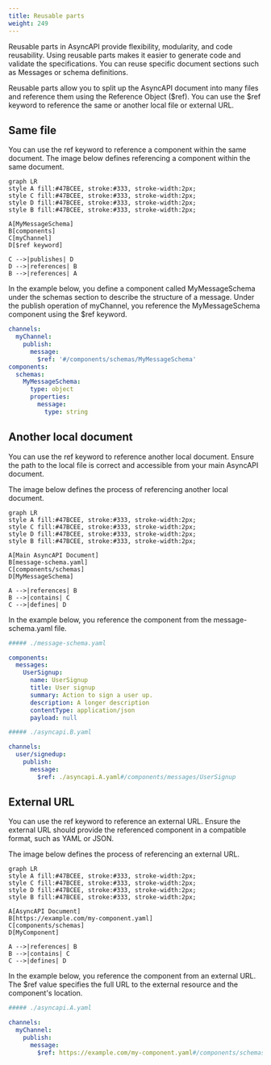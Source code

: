 ```yaml
---
title: Reusable parts
weight: 249
---
```


Reusable parts in AsyncAPI provide flexibility, modularity, and code reusability. Using reusable parts makes it easier to generate code and validate the specifications. You can reuse specific document sections such as Messages or schema definitions.

Reusable parts allow you to split up the AsyncAPI document into many files and reference them using the Reference Object ($ref). You can use the $ref keyword to reference the same or another local file or external URL.

## Same file

You can use the ref keyword to reference a component within the same document. The image below defines referencing a component within the same document.

```mermaid
graph LR
style A fill:#47BCEE, stroke:#333, stroke-width:2px;
style C fill:#47BCEE, stroke:#333, stroke-width:2px;
style D fill:#47BCEE, stroke:#333, stroke-width:2px;
style B fill:#47BCEE, stroke:#333, stroke-width:2px;

A[MyMessageSchema]
B[components]
C[myChannel]
D[$ref keyword]

C -->|publishes| D
D -->|references| B
B -->|references| A
```

In the example below, you define a component called MyMessageSchema under the schemas section to describe the structure of a message. Under the publish operation of myChannel, you reference the MyMessageSchema component using the $ref keyword.

```yaml
channels:
  myChannel:
    publish:
      message:
        $ref: '#/components/schemas/MyMessageSchema'
components:
  schemas:
    MyMessageSchema:
      type: object
      properties:
        message:
          type: string
```

## Another local document

You can use the ref keyword to reference another local document. Ensure the path to the local file is correct and accessible from your main AsyncAPI document.

The image below defines the process of referencing another local document.

```mermaid
graph LR
style A fill:#47BCEE, stroke:#333, stroke-width:2px;
style C fill:#47BCEE, stroke:#333, stroke-width:2px;
style D fill:#47BCEE, stroke:#333, stroke-width:2px;
style B fill:#47BCEE, stroke:#333, stroke-width:2px;

A[Main AsyncAPI Document]
B[message-schema.yaml]
C[components/schemas]
D[MyMessageSchema]

A -->|references| B
B -->|contains| C
C -->|defines| D
```

In the example below, you reference the component from the message-schema.yaml file.

```yaml
##### ./message-schema.yaml

components:
  messages:
    UserSignup:
      name: UserSignup
      title: User signup
      summary: Action to sign a user up.
      description: A longer description
      contentType: application/json
      payload: null
```

```yaml
##### ./asyncapi.B.yaml

channels:
  user/signedup:
    publish:
      message:
        $ref: ./asyncapi.A.yaml#/components/messages/UserSignup
```

## External URL

You can use the ref keyword to reference an external URL. Ensure the external URL should provide the referenced component in a compatible format, such as YAML or JSON.

The image below defines the process of referencing an external URL.

```mermaid
graph LR
style A fill:#47BCEE, stroke:#333, stroke-width:2px;
style C fill:#47BCEE, stroke:#333, stroke-width:2px;
style D fill:#47BCEE, stroke:#333, stroke-width:2px;
style B fill:#47BCEE, stroke:#333, stroke-width:2px;

A[AsyncAPI Document]
B[https://example.com/my-component.yaml]
C[components/schemas]
D[MyComponent]

A -->|references| B
B -->|contains| C
C -->|defines| D
```

In the example below, you reference the component from an external URL. The $ref value specifies the full URL to the external resource and the component's location.

```yaml
##### ./asyncapi.A.yaml

channels:
  myChannel:
    publish:
      message:
        $ref: https://example.com/my-component.yaml#/components/schemas/MyComponent
```
